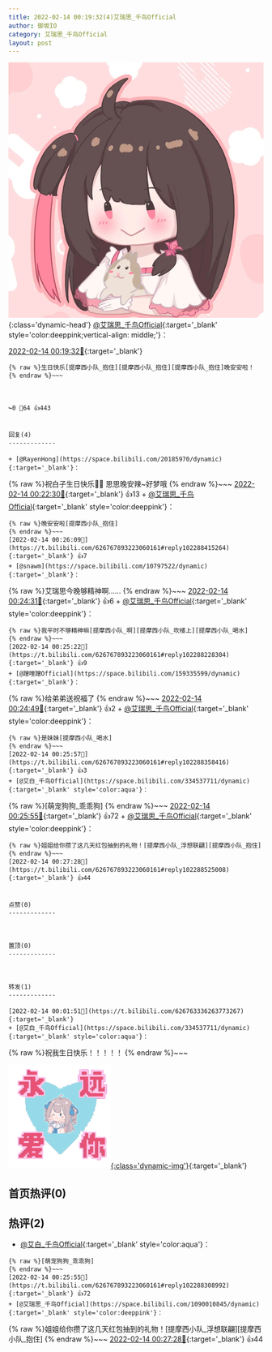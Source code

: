 ```yaml
---
title: 2022-02-14 00:19:32(4)艾瑞思_千鸟Official
author: 御坂IO
category: 艾瑞思_千鸟Official
layout: post
---
```


![img](/images/7e08840c56f251de28bdf766b647bd5fe9a5d50a.jpg){:class='dynamic-head'}
[@艾瑞思_千鸟Official](https://space.bilibili.com/1090010845/dynamic){:target='_blank' style='color:deeppink;vertical-align: middle;'}：

[2022-02-14 00:19:32🔗](https://t.bilibili.com/626767893223060161){:target='_blank'}

~~~
{% raw %}生日快乐[提摩西小队_抱住][提摩西小队_抱住][提摩西小队_抱住]晚安安啦！
{% endraw %}~~~



↪️0 💬64 👍443


回复(4)
-------------

+ [@RayenHong](https://space.bilibili.com/20185970/dynamic){:target='_blank'}：
~~~
{% raw %}祝白子生日快乐🥳🥳
思思晚安辣~好梦哦
{% endraw %}~~~
[2022-02-14 00:22:30🔗](https://t.bilibili.com/626767893223060161#reply102287909056){:target='_blank'} 👍13
    + [@艾瑞思_千鸟Official](https://space.bilibili.com/1090010845/dynamic){:target='_blank' style='color:deeppink'}：
~~~
{% raw %}晚安安啦[提摩西小队_抱住]
{% endraw %}~~~
[2022-02-14 00:26:09🔗](https://t.bilibili.com/626767893223060161#reply102288415264){:target='_blank'} 👍7
+ [@snawm](https://space.bilibili.com/10797522/dynamic){:target='_blank'}：
~~~
{% raw %}艾瑞思今晚够精神啊……
{% endraw %}~~~
[2022-02-14 00:24:31🔗](https://t.bilibili.com/626767893223060161#reply102288145152){:target='_blank'} 👍6
    + [@艾瑞思_千鸟Official](https://space.bilibili.com/1090010845/dynamic){:target='_blank' style='color:deeppink'}：
~~~
{% raw %}我平时不够精神嘛[提摩西小队_啊][提摩西小队_吹楼上][提摩西小队_喝水]
{% endraw %}~~~
[2022-02-14 00:25:22🔗](https://t.bilibili.com/626767893223060161#reply102288228304){:target='_blank'} 👍9
+ [@蹭哩蹭Official](https://space.bilibili.com/159335599/dynamic){:target='_blank'}：
~~~
{% raw %}给弟弟送祝福了
{% endraw %}~~~
[2022-02-14 00:24:49🔗](https://t.bilibili.com/626767893223060161#reply102288268128){:target='_blank'} 👍2
    + [@艾瑞思_千鸟Official](https://space.bilibili.com/1090010845/dynamic){:target='_blank' style='color:deeppink'}：
~~~
{% raw %}是妹妹[提摩西小队_喝水]
{% endraw %}~~~
[2022-02-14 00:25:57🔗](https://t.bilibili.com/626767893223060161#reply102288358416){:target='_blank'} 👍3
+ [@艾白_千鸟Official](https://space.bilibili.com/334537711/dynamic){:target='_blank' style='color:aqua'}：
~~~
{% raw %}[萌宠狗狗_乖乖狗]
{% endraw %}~~~
[2022-02-14 00:25:55🔗](https://t.bilibili.com/626767893223060161#reply102288308992){:target='_blank'} 👍72
    + [@艾瑞思_千鸟Official](https://space.bilibili.com/1090010845/dynamic){:target='_blank' style='color:deeppink'}：
~~~
{% raw %}姐姐给你攒了这几天红包抽到的礼物！[提摩西小队_浮想联翩][提摩西小队_抱住]
{% endraw %}~~~
[2022-02-14 00:27:28🔗](https://t.bilibili.com/626767893223060161#reply102288525008){:target='_blank'} 👍44


点赞(0)
-------------



置顶(0)
-------------



转发(1)
-------------

[2022-02-14 00:01:51🔗](https://t.bilibili.com/626763336263773267){:target='_blank'}
+ [@艾白_千鸟Official](https://space.bilibili.com/334537711/dynamic){:target='_blank' style='color:aqua'}：
~~~
{% raw %}祝我生日快乐！！！！！
{% endraw %}~~~


[![img](/images/a6c1ad50f360d7e49e9484fba764a874962b0f26.gif){:class='dynamic-img'}](/images/a6c1ad50f360d7e49e9484fba764a874962b0f26.gif){:target='_blank'}




首页热评(0)
-------------



热评(2)
-------------

+ [@艾白_千鸟Official](https://space.bilibili.com/334537711/dynamic){:target='_blank' style='color:aqua'}：
~~~
{% raw %}[萌宠狗狗_乖乖狗]
{% endraw %}~~~
[2022-02-14 00:25:55🔗](https://t.bilibili.com/626767893223060161#reply102288308992){:target='_blank'} 👍72
+ [@艾瑞思_千鸟Official](https://space.bilibili.com/1090010845/dynamic){:target='_blank' style='color:deeppink'}：
~~~
{% raw %}姐姐给你攒了这几天红包抽到的礼物！[提摩西小队_浮想联翩][提摩西小队_抱住]
{% endraw %}~~~
[2022-02-14 00:27:28🔗](https://t.bilibili.com/626767893223060161#reply102288525008){:target='_blank'} 👍44


